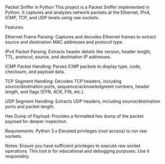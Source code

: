 Packet Sniffer in Python
This project is a Packet Sniffer implemented in Python. It captures and analyzes network packets at the Ethernet, IPv4, ICMP, TCP, and UDP levels using raw sockets.


Features:

Ethernet Frame Parsing: Captures and decodes Ethernet frames to extract source and destination MAC addresses and protocol type.

IPv4 Packet Parsing: Extracts header details like version, header length, TTL, protocol, source, and destination IP addresses.

ICMP Packet Handling: Parses ICMP packets to display type, code, checksum, and payload data.

TCP Segment Handling: Decodes TCP headers, including source/destination ports, sequence/acknowledgment numbers, header length, and flags (SYN, ACK, FIN, etc.).

UDP Segment Handling: Extracts UDP headers, including source/destination ports and packet length.

Hex Dump of Payload: Provides a formatted hex dump of the packet payload for deeper inspection.


Requirements:
Python 3.x
Elevated privileges (root access) to run raw sockets.


Notes:
Ensure you have sufficient privileges to execute raw socket operations.
This tool is for educational and debugging purposes. Use it responsibly.

